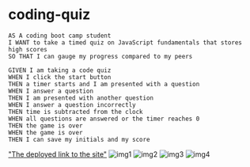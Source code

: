 # coding-quiz
```
AS A coding boot camp student
I WANT to take a timed quiz on JavaScript fundamentals that stores high scores
SO THAT I can gauge my progress compared to my peers
```
```
GIVEN I am taking a code quiz
WHEN I click the start button
THEN a timer starts and I am presented with a question
WHEN I answer a question
THEN I am presented with another question
WHEN I answer a question incorrectly
THEN time is subtracted from the clock
WHEN all questions are answered or the timer reaches 0
THEN the game is over
WHEN the game is over
THEN I can save my initials and my score
```
["The deployed link to the site"](https://anthonydiblasio.github.io/coding-quiz/index.html)
![img1]()
![img2]()
![img3]()
![img4]()